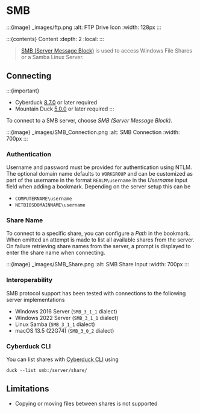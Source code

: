 SMB
====

:::{image} _images/ftp.png
:alt: FTP Drive Icon
:width: 128px
:::

:::{contents} Content
:depth: 2
:local:
:::

> [SMB (Server Message Block)](https://en.wikipedia.org/wiki/Server_Message_Block) is used to access Windows File Shares or a Samba Linux Server.

## Connecting

:::{important}
* Cyberduck [8.7.0](https://cyberduck.io/changelog/) or later required
* Mountain Duck [5.0.0](https://mountainduck.io/changelog/) or later required
:::

To connect to a SMB server, choose _SMB (Server Message Block)_.

:::{image} _images/SMB_Connection.png
:alt: SMB Connection
:width: 700px
:::

### Authentication

Username and password must be provided for authentication using NTLM. The optional domain name defaults to `WORKGROUP` and can be customized as part of the username in the format `REALM\username` in the _Username_ input field when adding a bookmark. Depending on the server setup this can be
- `COMPUTERNAME\username`
- `NETBIOSDOMAINNAME\username`

### Share Name

To connect to a specific share, you can configure a _Path_ in the bookmark. When omitted an attempt is made to list all available shares from the server. On failure retrieving share names from the server, a prompt is displayed to enter the share name when connecting.

:::{image} _images/SMB_Share.png
:alt: SMB Share Input
:width: 700px
:::

### Interoperability

SMB protocol support has been tested with connections to the following server implementations
- Windows 2016 Server (`SMB_3_1_1` dialect)
- Windows 2022 Server (`SMB_3_1_1` dialect)
- Linux Samba (`SMB_3_1_1` dialect)
- macOS 13.5 (22G74) (`SMB_3_0_2` dialect)

### Cyberduck CLI

You can list shares with [Cyberduck CLI](https://duck.sh/) using

```
duck --list smb:/server/share/
```

## Limitations

- Copying or moving files between shares is not supported